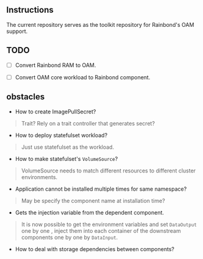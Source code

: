 ## Instructions

The current repository serves as the toolkit repository for Rainbond's OAM support.

## TODO

- [ ] Convert Rainbond RAM to OAM.
- [ ] Convert OAM core workload to Rainbond component.



## obstacles

* How to create ImagePullSecret?

> Trait? Rely on a trait controller that generates secret?

* How to deploy statefulset workload?

> Just use statefulset as the workload.

* How to make statefulset's `VolumeSource`?

> VolumeSource needs to match different resources to different cluster environments.

* Application cannot be installed multiple times for same namespace?

> May be specify the component name at installation time?

* Gets the injection variable from the dependent component.

> It is now possible to get the environment variables and set `DataOutput` one by one , inject them into each container of the downstream components one by one by `DataInput`.

* How to deal with storage dependencies between components?

> 